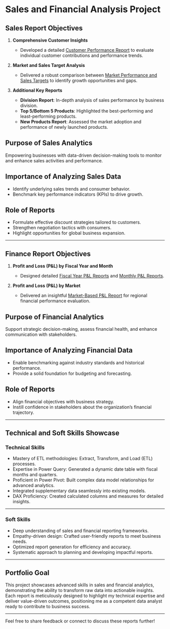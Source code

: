 # Sales and Financial Analysis Project

## Sales Report Objectives  

1. **Comprehensive Customer Insights**  
   - Developed a detailed [Customer Performance Report](https://github.com/prudhvi1029/Excel-Sales-Analytics/blob/main/Sales_Reports/Customer%20Performance%20Report.pdf) to evaluate individual customer contributions and performance trends.  

2. **Market and Sales Target Analysis**  
   - Delivered a robust comparison between [Market Performance and Sales Targets](https://github.com/prudhvi1029/Excel-Sales-Analytics/blob/main/Sales_Reports/Market%20Performance%20vs%20Target%20Report.pdf) to identify growth opportunities and gaps.  

3. **Additional Key Reports**  
   - **Division Report**: In-depth analysis of sales performance by business division.  
   - **Top 5/Bottom 5 Products**: Highlighted the best-performing and least-performing products.  
   - **New Products Report**: Assessed the market adoption and performance of newly launched products.  



## Purpose of Sales Analytics  
Empowering businesses with data-driven decision-making tools to monitor and enhance sales activities and performance.  



## Importance of Analyzing Sales Data  
- Identify underlying sales trends and consumer behavior.  
- Benchmark key performance indicators (KPIs) to drive growth.  



## Role of Reports  
- Formulate effective discount strategies tailored to customers.  
- Strengthen negotiation tactics with consumers.  
- Highlight opportunities for global business expansion.  

---

## Finance Report Objectives  

1. **Profit and Loss (P&L) by Fiscal Year and Month**  
   - Designed detailed [Fiscal Year P&L Reports](https://github.com/KirandeepMarala/Excel-Sales_Analysis/blob/main/P%26L%20Statement%20by%20Fiscal%20Year.pdf) and [Monthly P&L Reports](https://github.com/KirandeepMarala/Excel-Sales_Analysis/blob/main/P%26L%20Statement%20by%20Months.pdf).  

2. **Profit and Loss (P&L) by Market**  
   - Delivered an insightful [Market-Based P&L Report](https://github.com/KirandeepMarala/Excel-Sales_Analysis/blob/main/P%26L%20Statement%20by%20Markets.pdf) for regional financial performance evaluation.  



## Purpose of Financial Analytics  
Support strategic decision-making, assess financial health, and enhance communication with stakeholders.  



## Importance of Analyzing Financial Data  
- Enable benchmarking against industry standards and historical performance.  
- Provide a solid foundation for budgeting and forecasting.  



## Role of Reports  
- Align financial objectives with business strategy.  
- Instill confidence in stakeholders about the organization’s financial trajectory.  

---

## Technical and Soft Skills Showcase  

### Technical Skills  
- Mastery of ETL methodologies: Extract, Transform, and Load (ETL) processes.  
- Expertise in Power Query: Generated a dynamic date table with fiscal months and quarters.  
- Proficient in Power Pivot: Built complex data model relationships for advanced analytics.  
- Integrated supplementary data seamlessly into existing models.  
- DAX Proficiency: Created calculated columns and measures for detailed insights.  

---

### Soft Skills  
- Deep understanding of sales and financial reporting frameworks.  
- Empathy-driven design: Crafted user-friendly reports to meet business needs.  
- Optimized report generation for efficiency and accuracy.  
- Systematic approach to planning and developing impactful reports.  

---

## Portfolio Goal  
This project showcases advanced skills in sales and financial analytics, demonstrating the ability to transform raw data into actionable insights. Each report is meticulously designed to highlight my technical expertise and deliver value-driven outcomes, positioning me as a competent data analyst ready to contribute to business success.  

---

Feel free to share feedback or connect to discuss these reports further!  
